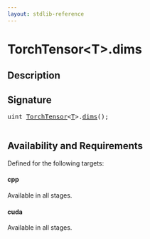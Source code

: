 ```yaml
---
layout: stdlib-reference
---
```


# TorchTensor\<T\>\.dims

## Description





## Signature 

<pre>
<span class="code_keyword">uint</span> <a href="index.html" class="code_type">TorchTensor</a>&lt;<a href="index.html#typeparam-T" class="code_type">T</a>&gt;.<a href="dims.html">dims</a>();

</pre>

## Availability and Requirements

Defined for the following targets:

#### cpp
Available in all stages.

#### cuda
Available in all stages.



